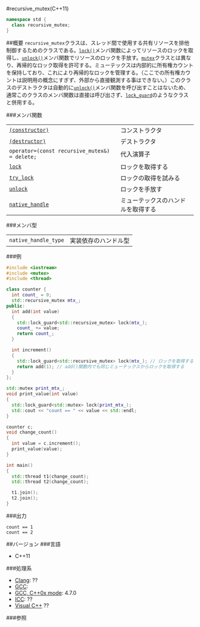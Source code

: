 #recursive_mutex(C++11)
```cpp
namespace std {
  class recursive_mutex;
}
```

##概要
`recursive_mutex`クラスは、スレッド間で使用する共有リソースを排他制御するためのクラスである。[`lock()`](./recursive_mutex/lock.md)メンバ関数によってリソースのロックを取得し、[`unlock()`](./recursive_mutex/unlock.md)メンバ関数でリソースのロックを手放す。[`mutex`](/reference/mutex/mutex.md)クラスとは異なり、再帰的なロック取得を許可する。ミューテックスは内部的に所有権カウントを保持しており、これにより再帰的なロックを管理する。（ここでの所有権カウントは説明用の概念にすぎず、外部から直接観測する事はできない。）このクラスのデストラクタは自動的に[`unlock()`](./recursive_mutex/unlock.md)メンバ関数を呼び出すことはないため、通常このクラスのメンバ関数は直接は呼び出さず、[`lock_guard`](/reference/mutex/lock_guard.md)のようなクラスと併用する。


###メンバ関数

| | |
|---------------------------------------------------------------------------------------------------------------------------------|-----------------------------------------------------|
| [`(constructor)`](./recursive_mutex/recursive_mutex.md) | コンストラクタ |
| [`(destructor)`](./recursive_mutex/-recursive_mutex.md) | デストラクタ |
| `operator=(const recursive_mutex&) = delete;` | 代入演算子 |
| [`lock`](./recursive_mutex/lock.md) | ロックを取得する |
| [`try_lock`](./recursive_mutex/try_lock.md) | ロックの取得を試みる |
| [`unlock`](./recursive_mutex/unlock.md) | ロックを手放す |
| [`native_handle`](./recursive_mutex/native_handle.md) | ミューテックスのハンドルを取得する |


###メンバ型

| | |
|---------------------------------|--------------------------------|
| `native_handle_type` | 実装依存のハンドル型 |


###例
```cpp
#include <iostream>
#include <mutex>
#include <thread>

class counter {
  int count_ = 0;
  std::recursive_mutex mtx_;
public:
  int add(int value)
  {
    std::lock_guard<std::recursive_mutex> lock(mtx_);
    count_ += value;
    return count_;
  }

  int increment()
  {
    std::lock_guard<std::recursive_mutex> lock(mtx_); // ロックを取得する
    return add(1); // add()関数内でも同じミューテックスからロックを取得する
  }
};

std::mutex print_mtx_;
void print_value(int value)
{
  std::lock_guard<std::mutex> lock(print_mtx_);
  std::cout << "count == " << value << std::endl;
}

counter c;
void change_count()
{
  int value = c.increment();
  print_value(value);
}

int main()
{
  std::thread t1(change_count);
  std::thread t2(change_count);

  t1.join();
  t2.join();
}
```

###出力
```
count == 1
count == 2
```

##バージョン
###言語
- C++11

###処理系
- [Clang](/implementation#clang.md): ??
- [GCC](/implementation#gcc.md): 
- [GCC, C++0x mode](/implementation#gcc.md): 4.7.0
- [ICC](/implementation#icc.md): ??
- [Visual C++](/implementation#visual_cpp.md) ??


###参照


